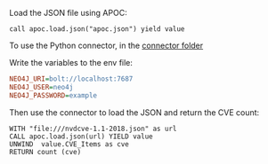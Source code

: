 
Load the JSON file using APOC:

```cypher
call apoc.load.json("apoc.json") yield value
```


To use the Python connector, in the [connector folder](../connector/)

Write the variables to the env file:
```ini
NEO4J_URI=bolt://localhost:7687
NEO4J_USER=neo4j
NEO4J_PASSWORD=example
```

Then use the connector to load the JSON and return the CVE count:
```cypher
WITH "file:///nvdcve-1.1-2018.json" as url 
CALL apoc.load.json(url) YIELD value 
UNWIND  value.CVE_Items as cve
RETURN count (cve)
```
